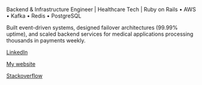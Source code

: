 Backend & Infrastructure Engineer | Healthcare Tech | Ruby on Rails • AWS • Kafka • Redis • PostgreSQL

Built event-driven systems, designed failover architectures (99.99% uptime), and scaled backend services for medical applications processing thousands in payments weekly.

[LinkedIn]( https://www.linkedin.com/in/cameron-ramsay-a331a136a?utm_source=share&utm_campaign=share_via&utm_content=profile&utm_medium=android_app)

[My website](https://cameron2920.github.io/)

[Stackoverflow](https://stackoverflow.com/users/3845809/cameron)
